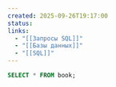 ```yaml
---
created: 2025-09-26T19:17:00
status:
links:
  - "[[Запросы SQL]]"
  - "[[Базы данных]]"
  - "[[SQL]]"
---
```

```sql
SELECT * FROM book;
```































